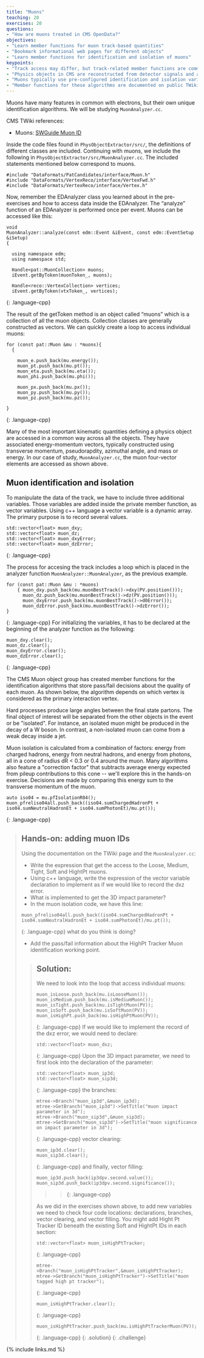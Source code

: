 ```yaml
---
title: "Muons"
teaching: 20
exercises: 20
questions:
- "How are muons treated in CMS OpenData?"
objectives:
- "Learn member functions for muon track-based quantities"
- "Bookmark informational web pages for different objects"
- "Learn member functions for identification and isolation of muons"
keypoints:
- "Track access may differ, but track-related member functions are common across objects."
- "Physics objects in CMS are reconstructed from detector signals and are never 100% certain!"
- "Muons typically use pre-configured identification and isolation variable member functions."
- "Member functions for these algorithms are documented on public TWiki pages."
---
```

Muons have many features in common with electrons, but their own unique identification algorithms. We will be studying `MuonAnalyzer.cc`.


CMS TWiki references:
 * Muons: [SWGuide Muon ID](https://twiki.cern.ch/twiki/bin/viewauth/CMS/SWGuideMuonIdRun2#Baseline_muon_selections_for_Run)

Inside the code files found in `PhysObjectExtractor/src/`, the definitions of different classes are included. Continuing with muons, we include the following in `PhysObjectExtractor/src/MuonAnalyzer.cc`. The included statements mentioned below correspond to muons.
~~~
#include "DataFormats/PatCandidates/interface/Muon.h"
#include "DataFormats/VertexReco/interface/VertexFwd.h"
#include "DataFormats/VertexReco/interface/Vertex.h"
~~~

Now, remember the EDAnalyzer class you learned about in the pre-exercises and how to access data inside the EDAnalyzer. The “analyze” function of an EDAnalyzer is performed once per event. Muons can be accessed like this:
~~~
void
MuonAnalyzer::analyze(const edm::Event &iEvent, const edm::EventSetup &iSetup)
{

  using namespace edm;
  using namespace std;

  Handle<pat::MuonCollection> muons;
  iEvent.getByToken(muonToken_, muons);

  Handle<reco::VertexCollection> vertices;
  iEvent.getByToken(vtxToken_, vertices);
~~~
{: .language-cpp}

The result of the getToken method is an object called “muons” which is a collection of all the muon objects. Collection classes are generally constructed as vectors. We can quickly create a loop to access individual muons:
~~~
for (const pat::Muon &mu : *muons){
  {

    muon_e.push_back(mu.energy());
    muon_pt.push_back(mu.pt());
    muon_eta.push_back(mu.eta());
    muon_phi.push_back(mu.phi());

    muon_px.push_back(mu.px());
    muon_py.push_back(mu.py());
    muon_pz.push_back(mu.pz());

}
~~~
{: .language-cpp}

Many of the most important kinematic quantities defining a physics object are accessed in a common way across all the objects. They have associated energy-momentum vectors, typically constructed using transverse momentum, pseudorapdity, azimuthal angle, and mass or energy. In our case of study, `MuonAnalyzer.cc`, the muon four-vector elements are accessed as shown above. 

## Muon identification and isolation
To manipulate the data of the track, we have to include three additional variables. Those variables are added inside the private member function, as vector variables. Using c++ language a vector variable is a dynamic array. The primary purpose is to record several values.
~~~
std::vector<float> muon_dxy;
std::vector<float> muon_dz;
std::vector<float> muon_dxyError;
std::vector<float> muon_dzError;
~~~
{: .language-cpp}

The process for accesing the track includes a loop which is placed in the analyzer function `MuonAnalyzer::MuonAnalyzer`, as the previous example.
~~~
for (const pat::Muon &mu : *muons)
    { muon_dxy.push_back(mu.muonBestTrack()->dxy(PV.position()));
      muon_dz.push_back(mu.muonBestTrack()->dz(PV.position()));
      muon_dxyError.push_back(mu.muonBestTrack()->d0Error());
      muon_dzError.push_back(mu.muonBestTrack()->dzError());
}
~~~
{: .language-cpp}
For initializing the variables, it has to be declared at the beginning of the analyzer function as the following:
~~~
muon_dxy.clear();
muon_dz.clear();
muon_dxyError.clear();
muon_dzError.clear();
~~~
{: .language-cpp}

The CMS Muon object group has created member functions for the identification algorithms that
store pass/fail decisions about the quality of each muon. As shown below, the algorithm depends
on which vertex is considered as the primary interaction vertex.

Hard processes produce large angles between the final state partons. The final object of interest will be separated from
the other objects in the event or be "isolated". For instance, an isolated muon might be produced in the decay of a W boson.
In contrast, a non-isolated muon can come from a weak decay inside a jet.

Muon isolation is calculated from a combination of factors: energy from charged hadrons, energy from
neutral hadrons, and energy from photons, all in a cone of radius dR < 0.3 or 0.4 around
the muon. Many algorithms also feature a "correction factor" that subtracts average energy expected
from pileup contributions to this cone -- we'll explore this in the hands-on exercise. Decisions are made by comparing this energy sum to the
transverse momentum of the muon.

~~~
auto iso04 = mu.pfIsolationR04();
muon_pfreliso04all.push_back((iso04.sumChargedHadronPt + iso04.sumNeutralHadronEt + iso04.sumPhotonEt)/mu.pt());
~~~
{: .language-cpp}

>## Hands-on: adding muon IDs 
>
>Using the documentation on the TWiki page and the `MuonAnalyzer.cc`:
> * Write the expression that get the access to the Loose, Medium, Tight, Soft and HightPt muons.
> * Using c++ language, write the expression of the vector variable declaration to implement as if we would like to record the dxz error. 
> * What is implemented to get the 3D impact parameter?
> * In the muon isolation code, we have this line:
>~~~
> muon_pfreliso04all.push_back((iso04.sumChargedHadronPt + iso04.sumNeutralHadronEt + iso04.sumPhotonEt)/mu.pt());
>~~~
>{: .language-cpp}
> what do you think is doing?
> * Add the pass/fail information about the HighPt Tracker Muon identification working point.
>
>> ## Solution:
>> We need to look into the loop that access individual muons:
>>~~~
>> muon_isLoose.push_back(mu.isLooseMuon());
>> muon_isMedium.push_back(mu.isMediumMuon());
>> muon_isTight.push_back(mu.isTightMuon(PV));
>> muon_isSoft.push_back(mu.isSoftMuon(PV));
>> muon_isHighPt.push_back(mu.isHighPtMuon(PV));
>>~~~
>>{: .language-cpp}
>> If we would like to implement the record of the dxz error, we would need to declare:
>>~~~
>> std::vector<float> muon_dxz;
>>~~~
>>{: .language-cpp}
>> Upon the 3D impact parameter, we need to first look into the declaration of the parameter:
>>~~~
>> std::vector<float> muon_ip3d;
>> std::vector<float> muon_sip3d;
>>~~~
>>{: .language-cpp}
>> the branches:
>>~~~
>> mtree->Branch("muon_ip3d",&muon_ip3d);
>> mtree->GetBranch("muon_ip3d")->SetTitle("muon impact parameter in 3d");
>> mtree->Branch("muon_sip3d",&muon_sip3d);
>> mtree->GetBranch("muon_sip3d")->SetTitle("muon significance on impact parameter in 3d");
>>~~~
>>{: .language-cpp}
>> vector clearing:
>>~~~
>> muon_ip3d.clear();
>> muon_sip3d.clear();
>>~~~
>>{: .language-cpp}
>> and finally, vector filling: 
>>~~~
>> muon_ip3d.push_back(ip3dpv.second.value());
>> muon_sip3d.push_back(ip3dpv.second.significance());
>>~~~
>>>>{: .language-cpp}
>>  
>> As we did in the exercises shown above, to add new variables we need to check four code locations: declarations, branches, vector clearing, and vector filling. 
>> You might add Hight Pt Tracker ID beneath the existing Soft and HightPt IDs in each section:
>>~~~
>> std::vector<float> muon_isHighPtTracker;
>>~~~
>>{: .language-cpp}
>>~~~
>> mtree->Branch("muon_isHighPtTracker",&muon_isHighPtTracker);
>> mtree->GetBranch("muon_isHighPtTracker")->SetTitle("muon tagged high pt tracker");
>>~~~
>>{: .language-cpp}
>>~~~
>> muon_isHighPtTracker.clear();
>>~~~
>>{: .language-cpp}
>>~~~
>> muon_isHighPtTracker.push_back(mu.isHighPtTrackerMuon(PV));
>>~~~
>>{: .language-cpp}
>{: .solution}
{: .challenge}

{% include links.md %}
